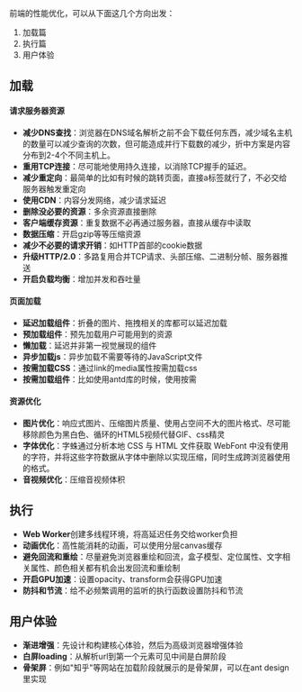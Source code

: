 
前端的性能优化，可以从下面这几个方向出发：

1. 加载篇
2. 执行篇
3. 用户体验

## 加载
#### 请求服务器资源
- **减少DNS查找**：浏览器在DNS域名解析之前不会下载任何东西，减少域名主机的数量可以减少查询的次数，但可能造成并行下载数的减少，折中方案是内容分布到2-4个不同主机上。
- **重用TCP连接**：尽可能地使用持久连接，以消除TCP握手的延迟。
- **减少重定向**：最简单的比如有时候的跳转页面，直接a标签就行了，不必交给服务器触发重定向
- **使用CDN**：内容分发网络，减少请求延迟
- **删除没必要的资源**：多余资源直接删除
- **客户端缓存资源**：重复数据不必再通过服务器，直接从缓存中读取
- **数据压缩**：开启gzip等等压缩资源
- **减少不必要的请求开销**：如HTTP首部的cookie数据
- **升级HTTP/2.0**：多路复用合并TCP请求、头部压缩、二进制分帧、服务器推送
- **开启负载均衡**：增加并发和吞吐量
#### 页面加载
- **延迟加载组件**：折叠的图片、拖拽相关的库都可以延迟加载
- **预加载组件**：预先加载用户可能用到的资源
- **懒加载**：延迟并非第一视觉展现的组件
- **异步加载js**：异步加载不需要等待的JavaScript文件
- **按需加载CSS**：通过link的media属性按需加载css
- **按需加载组件**：比如使用antd库的时候，使用按需
#### 资源优化
- **图片优化**：响应式图片、压缩图片质量、使用占空间不大的图片格式、尽可能移除颜色为黑白色、循环的HTML5视频代替GIF、css精灵
- **字体优化**：字蛛通过分析本地 CSS 与 HTML 文件获取 WebFont 中没有使用的字符，并将这些字符数据从字体中删除以实现压缩，同时生成跨浏览器使用的格式。
- **音视频优化**：压缩音视频体积
## 执行
- **Web Worker**创建多线程环境，将高延迟任务交给worker负担
- **动画优化**：高性能消耗的动画，可以使用分层canvas缓存
- **避免回流和重绘**：尽量避免浏览器重绘和回流，盒子模型、定位属性、文字相关属性、颜色相关都有机会出发回流和重绘制
- **开启GPU加速**：设置opacity、transform会获得GPU加速
- **防抖和节流**：给不必频繁调用的监听的执行函数设置防抖和节流
## 用户体验
- **渐进增强**：先设计和构建核心体验，然后为高级浏览器增强体验
- **白屏loading**：从解析url到第一个元素可见中间是白屏阶段
- **骨架屏**：例如"知乎"等网站在加载阶段就展示的是骨架屏，可以在ant design里实现
